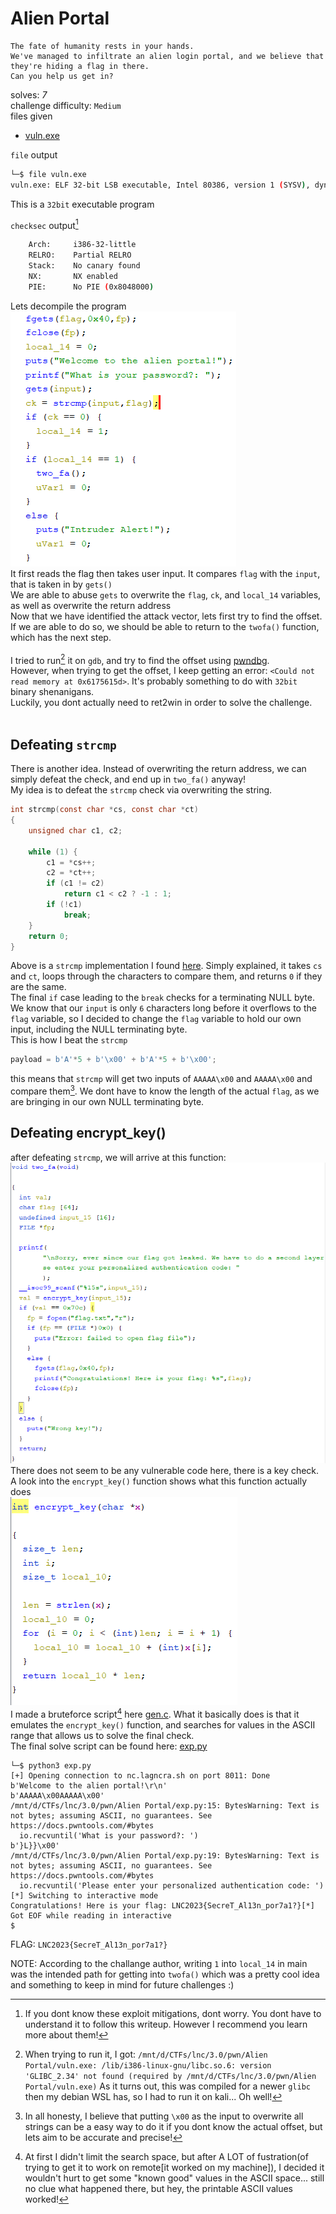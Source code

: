 # Alien Portal

```
The fate of humanity rests in your hands.
We've managed to infiltrate an alien login portal, and we believe that they're hiding a flag in there.
Can you help us get in?
```
solves: *7* <br>
challenge difficulty: `Medium` <br>
files given
- [vuln.exe](./vuln.exe)

`file` output
```sh
└─$ file vuln.exe
vuln.exe: ELF 32-bit LSB executable, Intel 80386, version 1 (SYSV), dynamically linked, interpreter /lib/ld-linux.so.2, BuildID[sha1]=9e95f0a128ef480097a01a842b5c645789f2e7e5, for GNU/Linux 3.2.0, not stripped
```
This is a `32bit` executable program <br>

`checksec` output[^1]
```sh
    Arch:     i386-32-little
    RELRO:    Partial RELRO
    Stack:    No canary found
    NX:       NX enabled
    PIE:      No PIE (0x8048000)
```
Lets decompile the program <br>
![decomp](./ghidra_main_decomp.png) <br>
It first reads the flag then takes user input. It compares `flag` with the `input`, that is taken in by `gets()` <br>
We are able to abuse `gets` to overwrite the `flag`, `ck`, and `local_14` variables, as well as overwrite the return address \
Now that we have identified the attack vector, lets first try to find the offset. If we are able to do so, we should be able to return to the `twofa()` function, which has the next step. \
<br>
I tried to run[^2] it on `gdb`, and try to find the offset using [pwndbg](https://github.com/pwndbg/pwndbg). \
However, when trying to get the offset, I keep getting an error: `<Could not read memory at 0x6175615d>`. It's probably something to do with `32bit` binary shenanigans. \
Luckily, you dont actually need to ret2win in order to solve the challenge. \
<br>
## Defeating `strcmp`
There is another idea. Instead of overwriting the return address, we can simply defeat the check, and end up in `two_fa()` anyway! <br>
My idea is to defeat the `strcmp` check via overwriting the string. 
```c
int strcmp(const char *cs, const char *ct)
{
	unsigned char c1, c2;

	while (1) {
		c1 = *cs++;
		c2 = *ct++;
		if (c1 != c2)
			return c1 < c2 ? -1 : 1;
		if (!c1)
			break;
	}
	return 0;
}
```
Above is a `strcmp` implementation I found [here](https://elixir.bootlin.com/linux/latest/source/lib/string.c#L276).
Simply explained, it takes `cs` and `ct`, loops through the characters to compare them, and returns `0` if they are the same.<br>
The final `if` case leading to the `break` checks for a terminating NULL byte.  
We know that our `input` is only `6` characters long before it overflows to the `flag` variable, so I decided to change the `flag` variable to hold our own input, including the NULL terminating byte.  
This is how I beat the `strcmp`  
```py
payload = b'A'*5 + b'\x00' + b'A'*5 + b'\x00';
```
this means that `strcmp` will get two inputs of `AAAAA\x00` and `AAAAA\x00` and compare them[^3]. We dont have to know the length of the actual `flag`, as we are bringing in our own NULL terminating byte.  
## Defeating encrypt_key()
after defeating `strcmp`, we will arrive at this function: \
![twofa.png](./twofa.png) <br>
There does not seem to be any vulnerable code here, there is a key check. A look into the `encrypt_key()` function shows what this function actually does  
![encrypt_key.png](./encrypt_key.png) <br>
I made a bruteforce script[^4] here [gen.c](./gen.c). What it basically does is that it emulates the `encrypt_key()` function, and searches for values in the ASCII range that allows us to solve the final check.
<br>
The final solve script can be found here: [exp.py](./exp.py) 
```
└─$ python3 exp.py
[+] Opening connection to nc.lagncra.sh on port 8011: Done
b'Welcome to the alien portal!\r\n'
b'AAAAA\x00AAAAA\x00'
/mnt/d/CTFs/lnc/3.0/pwn/Alien Portal/exp.py:15: BytesWarning: Text is not bytes; assuming ASCII, no guarantees. See https://docs.pwntools.com/#bytes
  io.recvuntil('What is your password?: ')
b'}L}}\x00'
/mnt/d/CTFs/lnc/3.0/pwn/Alien Portal/exp.py:19: BytesWarning: Text is not bytes; assuming ASCII, no guarantees. See https://docs.pwntools.com/#bytes
  io.recvuntil('Please enter your personalized authentication code: ')
[*] Switching to interactive mode
Congratulations! Here is your flag: LNC2023{SecreT_Al13n_por7a1?}[*] Got EOF while reading in interactive
$
```

FLAG: `LNC2023{SecreT_Al13n_por7a1?}`


NOTE: According to the challange author, writing `1` into `local_14` in main was the intended path for getting into `twofa()` which was a pretty cool idea and something to keep in mind for future challenges :)

[^1]: If you dont know these exploit mitigations, dont worry. You dont have to understand it to follow this writeup. However I recommend you learn more about them!

[^2]: When trying to run it, I got: `/mnt/d/CTFs/lnc/3.0/pwn/Alien Portal/vuln.exe: /lib/i386-linux-gnu/libc.so.6: version 'GLIBC_2.34' not found (required by /mnt/d/CTFs/lnc/3.0/pwn/Alien Portal/vuln.exe)` As it turns out, this was compiled for a newer `glibc` then my debian WSL has, so I had to run it on kali... Oh well!

[^3]: In all honesty, I believe that putting `\x00` as the input to overwrite all strings can be a easy way to do it if you dont know the actual offset, but lets aim to be accurate and precise!

[^4]: At first I didn't limit the search space, but after A LOT of fustration(of trying to get it to work on remote[it worked on my machine]), I decided it wouldn't hurt to get some "known good" values in the ASCII space... still no clue what happened there, but hey, the printable ASCII values worked!

